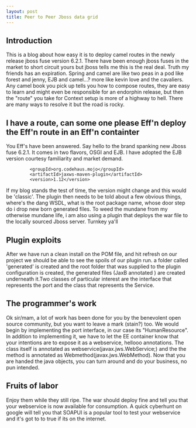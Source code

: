 ```yaml
---
layout: post
title: Peer to Peer Jboss data grid
---
```


## Introduction

This is a blog about how easy it is to deploy camel routes in the newly release jboss fuse version 6.2.1. There have been
enough jboss fuses in the market to short circuit yours but jboss tells me this is the real deal. Truth my friends has an
expiration. Spring and camel are like two peas in a pod like forest and jenny, EJB and camel...? more like kevin love and
the cavaliers. Any camel book you pick up tells you how to compose routes, they are easy to learn and might
even be responsible for an endorphin release, but then the "route" you take for Context setup is more of a highway to hell.
There are many ways to resolve it but the road is rocky.

## I have a route, can some one please Eff'n deploy the Eff'n route in an Eff'n containter

You Eff's have been answered. Say hello to the brand spanking new Jboss fuse 6.2.1. It comes in two flavors, OSGI and EJB. I have
adopted the EJB version courtesy familiarity and market demand.


```
         <groupId>org.codehaus.mojo</groupId>
         <artifactId>jaxws-maven-plugin</artifactId>
         <version>1.12</version>
```
If my blog stands the test of time, the version might change and this would be 'classic'. The plugin then needs to be told
about a few obvious things, where's the dang WSDL, what is the root package name, whose door step do i drop new born generated files.
To weed the mundane from my otherwise mundane life, i am also using a plugin that deploys the war file to the locally sourced
Jboss server. Turnkey ya'll

## Plugin exploits

After we have run a clean install on the POM file, and hit refresh on our project we should be able to see the spoils of our plugin
run. a folder called 'generated' is created and the root folder that was supplied to the plugin configuration is created, the generated
files (JaxB annotated ) are created underneath it.Two classes of particular interest are the interface that represents the port and the
class that represents the Service.

## The programmer's work

Ok sir/mam, a lot of work has been done for you by the benevolent open source community, but you want to leave a mark (stain?) too. We would
begin by implementing the port interface, in our case its "HumanResource". In addition to implementing it, we have to let the EE container
know that your intentions are to expose it as a webservice, hellooo annotations. The class itself is annotated as webservice(javax.jws.WebService;) and the the method
is annotated as Webmethod(javax.jws.WebMethod). Now that you are handed the java objects, you can turn around and do your business, no pun intended.

## Fruits of labor

Enjoy them while they still ripe. The war should deploy fine and tell you that your webservice is now available for consumption. A quick cyberhunt on
google will tell you that SOAPUI is a popular tool to test your webservice and it's got to to true if its on the internet.













